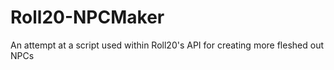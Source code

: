 # Roll20-NPCMaker
An attempt at a script used within Roll20's API for creating more fleshed out NPCs
